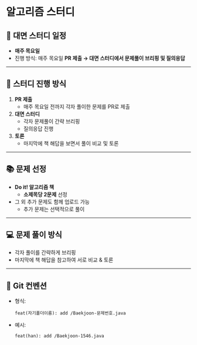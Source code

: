 # 알고리즘 스터디

## 📅 대면 스터디 일정
- **매주 목요일**
- 진행 방식: 매주 목요일 **PR 제출 → 대면 스터디에서 문제풀이 브리핑 및 질의응답**

---

## 📝 스터디 진행 방식
1. **PR 제출**
   - 매주 목요일 전까지 각자 풀이한 문제를 PR로 제출
2. **대면 스터디**
   - 각자 문제풀이 간략 브리핑
   - 질의응답 진행
3. **토론**
   - 마지막에 책 해답을 보면서 풀이 비교 및 토론

---

## 📚 문제 선정
- **Do it! 알고리즘 책**  
  - **소제목당 2문제** 선정
- 그 외 추가 문제도 함께 업로드 가능  
  - 추가 문제는 선택적으로 풀이

---

## 💻 문제 풀이 방식
- 각자 풀이를 간략하게 브리핑
- 마지막에 책 해답을 참고하여 서로 비교 & 토론

---

## 📌 Git 컨벤션
- 형식:
  ```plaintext
  feat(자기폴더이름): add /Baekjoon-문제번호.java
- 예시:

  ```
  feat(han): add /Baekjoon-1546.java
  ```

<br><br><br>
